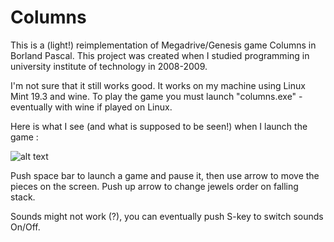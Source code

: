 # Columns

This is a (light!) reimplementation of Megadrive/Genesis game Columns in Borland Pascal. This project was created when I studied programming in university institute of technology in 2008-2009.

I'm not sure that it still works good. It works on my machine using Linux Mint 19.3 and wine. To play the game you must launch "columns.exe" - eventually with wine if played on Linux.

Here is what I see (and what is supposed to be seen!) when I launch the game :

![alt text](https://github.com/mikachou/columns/blob/main/image.jpg?raw=true)

Push space bar to launch a game and pause it, then use arrow to move the pieces on the screen. Push up arrow to change jewels order on falling stack.

Sounds might not work (?), you can eventually push S-key to switch sounds On/Off.